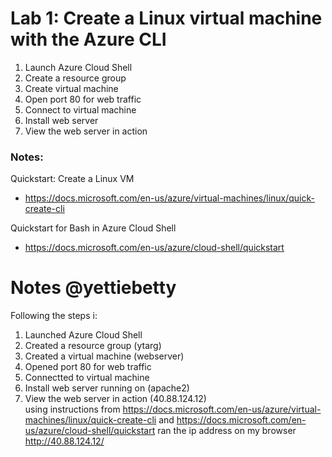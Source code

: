 # Lab 1: Create a Linux virtual machine with the Azure CLI

1. Launch Azure Cloud Shell
2. Create a resource group
3. Create virtual machine
4. Open port 80 for web traffic
5. Connect to virtual machine
6. Install web server
7. View the web server in action

### Notes:

Quickstart: Create a Linux VM
* https://docs.microsoft.com/en-us/azure/virtual-machines/linux/quick-create-cli

Quickstart for Bash in Azure Cloud Shell
* https://docs.microsoft.com/en-us/azure/cloud-shell/quickstart

# Notes @yettiebetty
Following the  steps i:
1.  Launched Azure Cloud Shell
2. Created a resource group (ytarg)
3. Created a virtual machine (webserver)
4. Opened port 80 for web traffic
5. Connectted to virtual machine
6. Install web server running on (apache2)
7. View the web server in action (40.88.124.12)   
using instructions from https://docs.microsoft.com/en-us/azure/virtual-machines/linux/quick-create-cli
and https://docs.microsoft.com/en-us/azure/cloud-shell/quickstart
ran the ip address on my browser http://40.88.124.12/